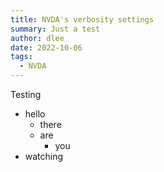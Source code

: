 ```yaml
---
title: NVDA's verbosity settings
summary: Just a test
author: dlee
date: 2022-10-06
tags:
  - NVDA
---
```

Testing

- hello
  - there
  - are
    - you
- watching
